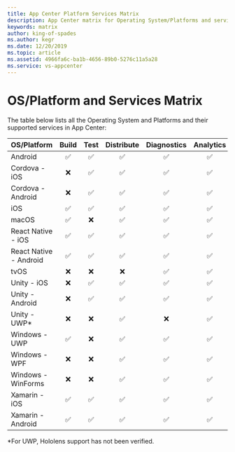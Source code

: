 ```yaml
---
title: App Center Platform Services Matrix
description: App Center matrix for Operating System/Platforms and services
keywords: matrix
author: king-of-spades
ms.author: kegr
ms.date: 12/20/2019
ms.topic: article
ms.assetid: 4966fa6c-ba1b-4656-89b0-5276c11a5a28
ms.service: vs-appcenter
---
```


# OS/Platform and Services Matrix

The table below lists all the Operating System and Platforms and their supported services in App Center:

| OS/Platform            | Build | Test | Distribute | Diagnostics | Analytics |
| :--------------------- | :---: | :--: | :--------: | :-----:     | :-------: |
| Android                |  ✅   |  ✅  |     ✅     |   ✅       |    ✅     |
| Cordova - iOS          |  ❌   |  ✅  |     ✅     |   ✅       |    ✅     |
| Cordova - Android      |  ❌   |  ✅  |     ✅     |   ✅       |    ✅     |
| iOS                    |  ✅   |  ✅  |     ✅     |   ✅       |    ✅     |
| macOS                  |  ✅   |  ❌  |     ✅     |   ✅       |    ✅     |
| React Native - iOS     |  ✅   |  ✅  |     ✅     |   ✅       |    ✅     |
| React Native - Android |  ✅   |  ✅  |     ✅     |   ✅       |    ✅     |
| tvOS                   |  ❌   |  ❌  |     ❌     |   ✅       |    ✅     |
| Unity - iOS            |  ❌   |  ✅  |     ✅     |   ✅       |    ✅     |
| Unity - Android        |  ❌   |  ✅  |     ✅     |   ✅       |    ✅     |
| Unity - UWP*           |  ❌   |  ❌  |     ✅     |   ❌       |    ✅     |
| Windows - UWP          |  ✅   |  ❌  |     ✅     |   ✅       |    ✅     |
| Windows - WPF          |  ❌   |  ❌  |     ✅     |   ✅       |    ✅     |
| Windows - WinForms     |  ❌   |  ❌  |     ✅     |   ✅       |    ✅     |
| Xamarin - iOS          |  ✅   |  ✅  |     ✅     |   ✅       |    ✅     |
| Xamarin - Android      |  ✅   |  ✅  |     ✅     |   ✅       |    ✅     |

*For UWP, Hololens support has not been verified.
